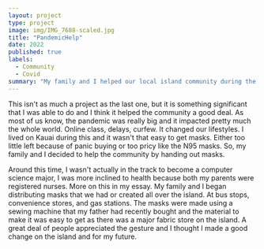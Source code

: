 ```yaml
---
layout: project
type: project
image: img/IMG_7688-scaled.jpg
title: "PandemicHelp"
date: 2022
published: true
labels:
  - Community
  - Covid
summary: "My family and I helped our local island community during the pandemic by providing masks from the clinic or masks that we had created."
---
```


This isn't as much a project as the last one, but it is something significant that I was able to do and I think it helped the community a good deal. As most of us know, the pandemic was really big and it impacted pretty much the whole world. Online class, delays, curfew. It changed our lifestyles. I lived on Kauai during this and it wasn't that easy to get masks. Either too little left because of panic buying or too pricy like the N95 masks. So, my family and I decided to help the community by handing out masks.

Around this time, I wasn't actually in the track to become a computer science major, I was more inclined to health because both my parents were registered nurses. More on this in my essay. My family and I began distributing masks that we had or created all over the island. At bus stops, convenience stores, and gas stations. The masks were made using a sewing machine that my father had recently bought and the material to make it was easy to get as there was a major fabric store on the island. A great deal of people appreciated the gesture and I thought I made a good change on the island and for my future.

